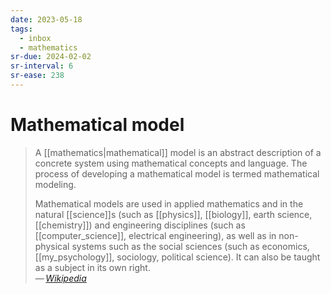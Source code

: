 ```yaml
---
date: 2023-05-18
tags:
  - inbox
  - mathematics
sr-due: 2024-02-02
sr-interval: 6
sr-ease: 238
---
```


# Mathematical model

> A [[mathematics|mathematical]] model is an abstract description of a concrete
> system using mathematical concepts and language. The process of developing a
> mathematical model is termed mathematical modeling.
>
> Mathematical models are used in applied mathematics and in the natural
> [[science]]s (such as [[physics]], [[biology]], earth science, [[chemistry]])
> and engineering disciplines (such as [[computer_science]], electrical
> engineering), as well as in non-physical systems such as the social sciences
> (such as economics, [[my_psychology]], sociology, political science). It can also
> be taught as a subject in its own right.\
> — <cite>[Wikipedia](https://en.wikipedia.org/wiki/Mathematical_model)</cite>

